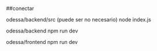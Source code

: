 ##conectar

odessa/backend/src    (puede ser no necesario)
node index.js

odessa/backend
npm run dev

odessa/frontend
npm run dev

